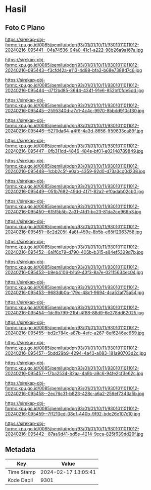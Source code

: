 # Hasil

## Foto C Plano

https://sirekap-obj-formc.kpu.go.id/0085/pemilu/pdpr/93/01/01/10/11/9301011011012-20240216-095441--04a74536-94a0-41c1-a222-98b26a9a167a.jpg

https://sirekap-obj-formc.kpu.go.id/0085/pemilu/pdpr/93/01/01/10/11/9301011011012-20240216-095443--f3cfd42a-e113-4d88-bfa3-b68e7388d7c6.jpg

https://sirekap-obj-formc.kpu.go.id/0085/pemilu/pdpr/93/01/01/10/11/9301011011012-20240216-095444--d712bd85-3644-4341-91e6-852bf0fde5dd.jpg

https://sirekap-obj-formc.kpu.go.id/0085/pemilu/pdpr/93/01/01/10/11/9301011011012-20240216-095445--2595340d-a7c1-4c4c-9970-8bbdd910cf30.jpg

https://sirekap-obj-formc.kpu.go.id/0085/pemilu/pdpr/93/01/01/10/11/9301011011012-20240216-095446--5270da64-a4f6-4a3d-8656-ff59633ca89f.jpg

https://sirekap-obj-formc.kpu.go.id/0085/pemilu/pdpr/93/01/01/10/11/9301011011012-20240216-095447--0fb311dd-4846-484e-bf01-e02148789849.jpg

https://sirekap-obj-formc.kpu.go.id/0085/pemilu/pdpr/93/01/01/10/11/9301011011012-20240216-095448--1cbb2c5f-e0ab-4359-92d0-d73a3cd0d238.jpg

https://sirekap-obj-formc.kpu.go.id/0085/pemilu/pdpr/93/01/01/10/11/9301011011012-20240216-095449--051b7682-49dd-4f71-82a2-ef0adab02cb0.jpg

https://sirekap-obj-formc.kpu.go.id/0085/pemilu/pdpr/93/01/01/10/11/9301011011012-20240216-095450--6f5f5b5b-2a31-4fd1-bc23-81da2ce966b3.jpg

https://sirekap-obj-formc.kpu.go.id/0085/pemilu/pdpr/93/01/01/10/11/9301011011012-20240216-095451--8c2d205f-4a8f-459e-8b5b-e65ff2963758.jpg

https://sirekap-obj-formc.kpu.go.id/0085/pemilu/pdpr/93/01/01/10/11/9301011011012-20240216-095452--6a1f6c79-d790-406b-b315-a84ef5309d7b.jpg

https://sirekap-obj-formc.kpu.go.id/0085/pemilu/pdpr/93/01/01/10/11/9301011011012-20240216-095453--b9eb4106-b1b9-43f3-8a7e-02115634ec04.jpg

https://sirekap-obj-formc.kpu.go.id/0085/pemilu/pdpr/93/01/01/10/11/9301011011012-20240216-095453--9683db0a-179c-48c1-9694-4ca52af75a54.jpg

https://sirekap-obj-formc.kpu.go.id/0085/pemilu/pdpr/93/01/01/10/11/9301011011012-20240216-095454--1dc9b799-21bf-4f88-88d9-6e278dd62025.jpg

https://sirekap-obj-formc.kpu.go.id/0085/pemilu/pdpr/93/01/01/10/11/9301011011012-20240216-095455--bd2c784c-a87b-4efc-a267-8ef6246ec969.jpg

https://sirekap-obj-formc.kpu.go.id/0085/pemilu/pdpr/93/01/01/10/11/9301011011012-20240216-095457--5bdd29b9-4294-4a43-a083-181a90703d2c.jpg

https://sirekap-obj-formc.kpu.go.id/0085/pemilu/pdpr/93/01/01/10/11/9301011011012-20240216-095457--f7ba2534-82aa-4a9b-a9c6-94fe2cf3e62c.jpg

https://sirekap-obj-formc.kpu.go.id/0085/pemilu/pdpr/93/01/01/10/11/9301011011012-20240216-095458--2ec76c31-b823-428c-a6a2-256ef7343a5b.jpg

https://sirekap-obj-formc.kpu.go.id/0085/pemilu/pdpr/93/01/01/10/11/9301011011012-20240216-095459--7ff210ed-08df-440b-9f92-bde26e107c10.jpg

https://sirekap-obj-formc.kpu.go.id/0085/pemilu/pdpr/93/01/01/10/11/9301011011012-20240216-095442--87aa9d41-bd5e-4214-9cca-825f639dd29f.jpg


## Metadata

| Key        | Value               |
| ---------- | ------------------- |
| Time Stamp | 2024-02-17 13:05:41 |
| Kode Dapil | 9301                |



